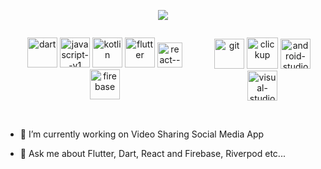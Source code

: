 <p align="center">
    <a href="https://github.com/DenverCoder1/readme-typing-svg">
        <img src="https://readme-typing-svg.herokuapp.com?lines=Flutter+and+react+developer;3+years+app+development+experience;Learning+Node+js;&center=false&width=500&height=50&font=Fira%20Code&color=ed3b8e&fontweight=500&fontsize=26" style="max-width:100%;">
    </a>
</p>

<div align="center" width="500px" style="display: flex; justify-content:space-around; max-width: 100%;" >
    <ul display="flex">
        <img width="48" height="48" src="https://img.icons8.com/color/48/dart.png" alt="dart"/>
        <img width="48" height="48" src="https://img.icons8.com/color/48/javascript--v1.png" alt="javascript--v1"/>
        <img width="48" height="48" src="https://img.icons8.com/color/48/kotlin.png" alt="kotlin"/>
        <label>   </label>
        <img width="48" height="48" src="https://img.icons8.com/fluency/48/flutter.png" alt="flutter"/>
        <img width="40" height="40" src="https://img.icons8.com/ultraviolet/40/react--v1.png" alt="react--v1"/>
        <img width="48" height="48" src="https://img.icons8.com/color/48/firebase.png" alt="firebase"/>
    </ul>
    <ul display="flex">
        <img width="48" height="48" src="https://img.icons8.com/color/48/git.png" alt="git"/>
        <img width="50" height="50" src="https://img.icons8.com/bubbles/50/clickup.png" alt="clickup"/>
        <img width="48" height="48" src="https://img.icons8.com/fluency/48/android-studio--v3.png" alt="android-studio--v3"/>
        <img width="48" height="48" src="https://img.icons8.com/fluency/48/visual-studio-code-2019.png" alt="visual-studio-code-2019"/>
    </ul>
</div>
<br/>
<!--
**dawitesfa/dawitesfa** is a ✨ _special_ ✨ repository because its `README.md` (this file) appears on your GitHub profile-->

<!-- Here are some ideas to get you started:--> 

- 🔭 I’m currently working on Video Sharing Social Media App
<!-- - 🌱 I’m currently learning ... -->
<!-- - 👯 I’m looking to collaborate on ... -->
<!-- - 🤔 I’m looking for help with ... -->
- 💬 Ask me about Flutter, Dart, React and Firebase, Riverpod etc...
<!-- - 📫 How to reach me: ... -->
<!-- - 😄 Pronouns: ... -->
<!-- - ⚡ Fun fact: ... -->

